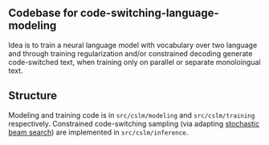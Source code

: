 ## Codebase for code-switching-language-modeling

Idea is to train a neural language model with vocabulary over two language and through training regularization and/or constrained decoding generate code-switched text, when training only on parallel or separate monoloingual text.

## Structure

Modeling and training code is in `src/cslm/modeling` and `src/cslm/training` respectively. Constrained code-switching sampling (via adapting [stochastic beam search](https://arxiv.org/abs/1903.06059)) are implemented in `src/cslm/inference`.

